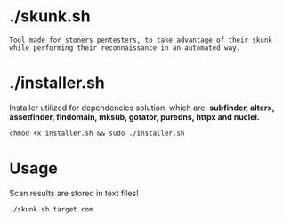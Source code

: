 # ./skunk.sh

    Tool made for stoners pentesters, to take advantage of their skunk while performing their reconnaissance in an automated way.
    
# ./installer.sh

Installer utilized for dependencies solution, which are: **subfinder, alterx, assetfinder, findomain, mksub, gotator, puredns, httpx and nuclei.**

    chmod +x installer.sh && sudo ./installer.sh
    
# Usage

Scan results are stored in text files!

    ./skunk.sh target.com
